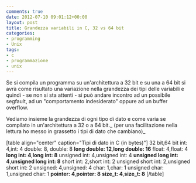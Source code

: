 ```yaml
---
comments: true
date: 2012-07-10 09:01:12+00:00
layout: post
title: Grandezza variabili in C, 32 vs 64 bit
categories:
- programming
- Unix
tags:
- c
- programmazione
- unix
---
```


Se si compila un programma su un'architettura a 32 bit e su una a 64 bit si avrà come risultato una variazione nella grandezza dei tipi delle variabili e quindi - se non si sta attenti - si può andare incontro ad un possibile segfault, ad un "comportamento indesiderato" oppure ad un buffer overflow.

Vediamo insieme la grandezza di ogni tipo di dato e come varia se compilato in un'architettura a 32 o a 64 bit._ (per una facilitazione nella lettura ho messo in grassetto i tipi di dato che cambiano)_


[table align="center" caption="Tipi di dato in C (in bytes)"]
32 bit,64 bit
int: 4,int: 4
double: 8, double: 8
**long double: 12**,**long double: 16**
float: 4,float: 4
**long int: 4**,**long int: 8**
unsigned int: 4,unsigned int: 4
**unsigned long int: 4**,**unsigned long int: 8**
short int: 2,short int: 2
unsigned short int: 2,unsigned short int: 2
unsigned: 4,unsigned: 4
char: 1,char: 1
unsigned char: 1,unsigned char: 1
**pointer: 4**,**pointer: 8**
**size_t: 4**,**size_t: 8**
[/table]
